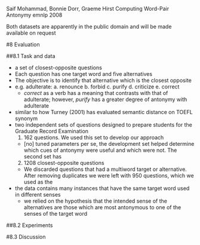 Saif Mohammad, Bonnie Dorr, Graeme Hirst
Computing Word-Pair Antonymy
emnlp 2008

Both datasets are apparently in the public domain and
will be made available on request

#8 Evaluation

##8.1 Task and data

* a set of closest-opposite questions
* Each question has one target word and five alternatives
* The objective is to identify that alternative which is the closest opposite
* e.g. adulterate: a. renounce b. forbid c. purify d. criticize e. correct
  * _correct_ as a verb has a meaning that contrasts with that of adulterate;
    however, _purify_ has a greater degree of antonymy with adulterate
* similar to how Turney (2001) has evaluated semantic distance on TOEFL synonym
* two independent sets of questions designed to prepare students for the
  Graduate Record Examination
  1. 162 questions. We used this set to develop our approach
    * [no] tuned parameters per se, the development set helped determine which
      cues of antonymy were useful and which were not. The second set has
  2. 1208 closest-opposite questions
    * We discarded questions that had a multiword target or alternative. After
      removing duplicates we were left with 950 questions, which we used as the
* the data contains many instances that have the same target word used in
  different senses
  * we relied on the hypothesis that the intended sense of the alternatives are
    those which are most antonymous to one of the senses of the target word

##8.2 Experiments

#8.3 Discussion
